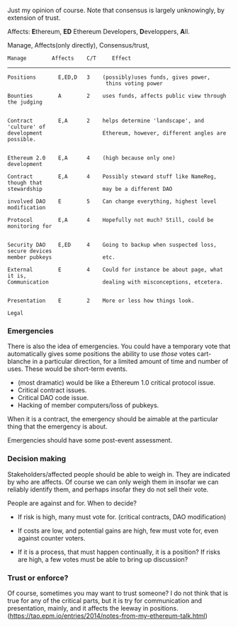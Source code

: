 
Just my opinion of course. Note that consensus is largely unknowingly, by
extension of trust.

Affects: **E**thereum, **ED** Ethereum Developers, **D**eveloppers, **A**ll.

Manage, Affects(only directly), Consensus/trust, 


    Manage        Affects    C/T     Effect

<hr>

    Positions       E,ED,D   3    (possibly)uses funds, gives power,                      
                                   thins voting power
    
    Bounties        A        2    uses funds, affects public view through the judging
   
    
    Contract        E,A      2    helps determine 'landscape', and 'culture' of
    development                   Ethereum, however, different angles are possible.


    Ethereum 2.0    E,A      4    (high because only one)
    development
    
    Contract        E,A      4    Possibly steward stuff like NameReg, though that
    stewardship                   may be a different DAO

    involved DAO    E        5    Can change everything, highest level
    modification

    Protocol        E,A      4    Hopefully not much? Still, could be monitoring for
                                   

    Security DAO    E,ED     4    Going to backup when suspected loss, secure devices
    member pubkeys                etc.

    External        E        4    Could for instance be about page, what it is,    
    Communication                 dealing with misconceptions, etcetera.
                                 

    Presentation    E        2    More or less how things look.

    Legal

### Emergencies
There is also the idea of emergencies. You could have a temporary vote that
automatically gives some positions the ability to use *those* votes cart-blanche
in a particular direction, for a limited amount of time and number of uses.
These would be short-term events.

* (most dramatic) would be like a Ethereum 1.0 critical protocol issue.
* Critical contract issues.
* Critical DAO code issue.
* Hacking of member computers/loss of pubkeys.

When it is a contract, the emergency should be aimable at the particular thing
that the emergency is about.

Emergencies should have some post-event assessment.

### Decision making
Stakeholders/affected people should be able to weigh in. They are indicated
by who are affects. Of course we can only weigh them in insofar we can reliably
identify them, and perhaps insofar they do not sell their vote.

People are against and for. When to decide?

* If risk is high, many must vote for. (critical contracts, DAO modification)

* If costs are low, and potential gains are high, few must vote for, even
  against counter voters.

* If it is a process, that must happen continually, it is a position? If risks
  are high, a few votes must be able to bring up discussion?

### Trust or enforce?

Of course, sometimes you may want to trust someone? I do not think that is true
for any of the critical parts, but it is try for communication and presentation,
mainly, and it affects the leeway in positions.
(https://tao.epm.io/entries/2014/notes-from-my-ethereum-talk.html)
